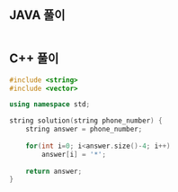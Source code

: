 ## JAVA 풀이
```JAVA
```

## C++ 풀이
```C++
#include <string>
#include <vector>

using namespace std;

string solution(string phone_number) {
    string answer = phone_number;
    
    for(int i=0; i<answer.size()-4; i++)
        answer[i] = '*';
    
    return answer;
}
```
